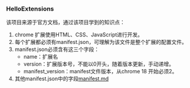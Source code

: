 ### HelloExtensions

该项目来源于官方文档，通过该项目学到的知识点：

1. chrome 扩展使用HTML、CSS、JavaScript进行开发。
2. 每个扩展都必须有manifest.json，可理解为该文件是整个扩展的配置文件。
3. manifest.json必须含有这三个字段：
   - name：扩展名
   - version：扩展版本号，不能以0开头，随着版本更新，手动递增。
   - manifest_version：manifest文件版本，从chrome 18 开始必须2。
4. 其他manifest.json中的字段[manifest.md](../manifest.md)